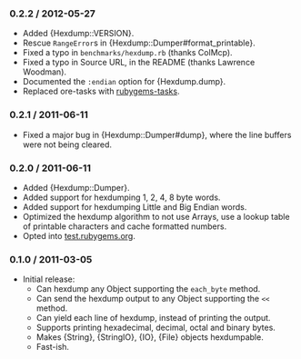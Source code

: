 ### 0.2.2 / 2012-05-27

* Added {Hexdump::VERSION}.
* Rescue `RangeError`s in {Hexdump::Dumper#format_printable}.
* Fixed a typo in `benchmarks/hexdump.rb` (thanks ColMcp).
* Fixed a typo in Source URL, in the README (thanks Lawrence Woodman).
* Documented the `:endian` option for {Hexdump.dump}.
* Replaced ore-tasks with
  [rubygems-tasks](https://github.com/postmodern/rubygems-tasks#readme).

### 0.2.1 / 2011-06-11

* Fixed a major bug in {Hexdump::Dumper#dump}, where the line buffers
  were not being cleared.

### 0.2.0 / 2011-06-11

* Added {Hexdump::Dumper}.
* Added support for hexdumping 1, 2, 4, 8 byte words.
* Added support for hexdumping Little and Big Endian words.
* Optimized the hexdump algorithm to not use Arrays, use a lookup table
  of printable characters and cache formatted numbers.
* Opted into [test.rubygems.org](http://test.rubygems.org/).

### 0.1.0 / 2011-03-05

* Initial release:
  * Can hexdump any Object supporting the `each_byte` method.
  * Can send the hexdump output to any Object supporting the `<<` method.
  * Can yield each line of hexdump, instead of printing the output.
  * Supports printing hexadecimal, decimal, octal and binary bytes.
  * Makes {String}, {StringIO}, {IO}, {File} objects hexdumpable.
  * Fast-ish.

